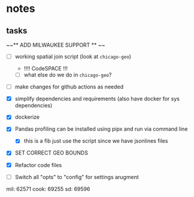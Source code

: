 
# notes



## tasks

~~** ADD MILWAUKEE SUPPORT ** ~~


- [ ] working spatial join script (look at `chicago-geo`)
  - !!!! CodeSPACE !!!
  - [ ] what else do we do in `chicago-geo`?
- [ ] make changes for github actions as needed
- [x] simplify dependencies and requirements (also have docker for sys dependencies)
- [x] dockerize
- [x] Pandas profiling can be installed using pipx and run via command line
  - [x] this is a fib just use the script since we have jsonlines files
- [x] SET CORRECT GEO BOUNDS
- [x] Refactor code files
- [ ] Switch all "opts" to "config" for settings arugment


mil: 62571
cook: 69255
sd: 69596
